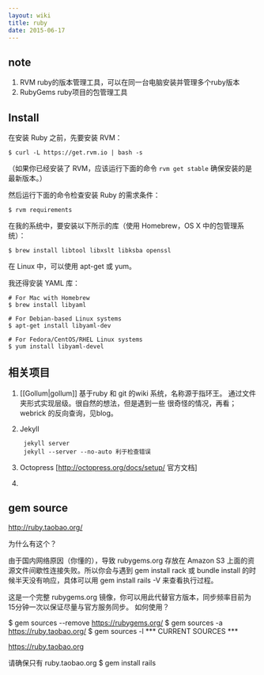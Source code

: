 ```yaml
---
layout: wiki
title: ruby
date: 2015-06-17
---
```


## note

1. RVM ruby的版本管理工具，可以在同一台电脑安装并管理多个ruby版本
2. RubyGems ruby项目的包管理工具

## Install
在安装 Ruby 之前，先要安装 RVM：

    $ curl -L https://get.rvm.io | bash -s
（如果你已经安装了 RVM，应该运行下面的命令 `rvm get stable`
确保安装的是最新版本。）

然后运行下面的命令检查安装 Ruby 的需求条件：

    $ rvm requirements
在我的系统中，要安装以下所示的库（使用 Homebrew，OS X 中的包管理系统）：

    $ brew install libtool libxslt libksba openssl
在 Linux 中，可以使用 apt-get 或 yum。

我还得安装 YAML 库：

    # For Mac with Homebrew
    $ brew install libyaml
    
    # For Debian-based Linux systems
    $ apt-get install libyaml-dev
    
    # For Fedora/CentOS/RHEL Linux systems
    $ yum install libyaml-devel


## 相关项目
1. [[Gollum|gollum]]  基于ruby 和 git 的wiki 系统，名称源于指环王。 
通过文件夹形式实现层级。很自然的想法，但是遇到一些
很奇怪的情况，再看；webrick 的反向查询，见blog。
2. Jekyll

        jekyll server
        jekyll --server --no-auto 利于检查错误

3. Octopress [http://octopress.org/docs/setup/ 官方文档]
4. 


## gem source 
http://ruby.taobao.org/

为什么有这个？

由于国内网络原因（你懂的），导致 rubygems.org 存放在 Amazon S3 上面的资源文件间歇性连接失败。所以你会与遇到 gem install rack 或 bundle install 的时候半天没有响应，具体可以用 gem install rails -V 来查看执行过程。

这是一个完整 rubygems.org 镜像，你可以用此代替官方版本，同步频率目前为15分钟一次以保证尽量与官方服务同步。
如何使用？

$ gem sources --remove https://rubygems.org/
$ gem sources -a https://ruby.taobao.org/
$ gem sources -l
*** CURRENT SOURCES ***

https://ruby.taobao.org

请确保只有 ruby.taobao.org
$ gem install rails

